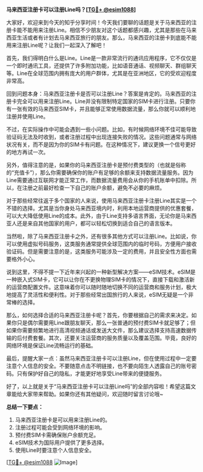 **马来西亚注册卡可以注册Line吗？[[TG💪+ @esim1088](https://t.me/s/esim1088)]**

大家好，欢迎来到今天的知乎分享时间！今天我们要聊的话题是关于马来西亚的注册卡能不能用来注册Line。相信不少朋友对这个话题都感兴趣，尤其是那些在马来西亚生活或者有计划去马来西亚旅行的朋友。那么，马来西亚的注册卡到底能不能用来注册Line呢？让我们一起深入了解吧！

首先，我们得明白什么是Line。Line是一款非常流行的通讯应用程序，它不仅仅是一个即时通讯工具，还提供了许多附加功能，比如语音通话、视频聊天、群组聊天等。Line在全球范围内拥有庞大的用户群体，尤其是在亚洲地区，它的受欢迎程度非常高。

回到问题本身：马来西亚注册卡是否可以注册Line？答案是肯定的。马来西亚的注册卡完全可以用来注册Line。Line并没有限制特定国家的SIM卡进行注册。只要你有一张有效的马来西亚SIM卡，并且能够正常使用数据流量，那么你就可以顺利地注册并使用Line。

不过，在实际操作中可能会遇到一些小问题。比如，有时候网络环境不佳可能导致验证码无法及时收到，或者注册过程中出现连接失败的情况。这些问题通常与网络状况有关，而不是因为你的SIM卡有问题。在这种情况下，建议更换一个信号更好的地方再试一次。

另外，值得注意的是，如果你的马来西亚注册卡是预付费类型的（也就是俗称的“充值卡”），那么你需要确保你的账户有足够的余额来支持数据流量服务。因为Line需要通过互联网才能正常工作，而数据流量费用会从你的手机账单中扣除。所以，在注册之前最好检查一下自己的账户余额，避免不必要的麻烦。

对于那些经常往返于多个国家的人来说，使用马来西亚注册卡注册Line其实是一个不错的选择。尤其是当你身处马来西亚境内时，利用本地运营商提供的优惠套餐，可以大大降低使用Line的成本。此外，由于Line支持多语言界面，无论你是马来西亚人还是来自其他国家的用户，都可以轻松切换到适合自己的语言版本。

当然啦，除了马来西亚注册卡之外，还有很多其他方式可以注册Line。比如说，你可以使用虚拟号码服务，这类服务通常提供全球范围内的临时号码，方便用户接收验证码。但是需要注意的是，这类服务可能涉及一定的费用，并且安全性方面也需要格外小心。

说到这里，不得不提一下近年来兴起的一种新型解决方案——eSIM技术。eSIM是一种嵌入式SIM卡，它可以让你在不更换物理SIM卡的情况下，直接下载和激活新的运营商配置文件。这意味着你可以随时随地切换不同的运营商和服务计划，极大地提高了灵活性和便利性。对于那些经常出国旅行的人来说，eSIM无疑是一个非常棒的选择。

那么，如何选择合适的马来西亚注册卡呢？首先，你要根据自己的需求来决定。如果你只是偶尔需要用Line跟朋友聊天，那么一张普通的预付费SIM卡就足够了；但如果你需要频繁地进行高清视频通话或发送大文件，那么建议选择支持高速数据传输的后付费套餐。其次，还要关注运营商的服务质量以及覆盖范围。毕竟，良好的网络环境是保证Line流畅运行的基础。

最后，提醒大家一点：虽然马来西亚注册卡可以注册Line，但在使用过程中一定要注意个人信息的安全。不要随意点击不明链接，也不要向陌生人透露自己的账号密码。只有保护好自己的隐私，才能更好地享受Line带来的便捷服务。

好了，以上就是关于“马来西亚注册卡可以注册Line吗”的全部内容啦！希望这篇文章能给大家带来帮助。如果你还有其他疑问，欢迎随时留言讨论哦~

**总结一下要点：**
1. 马来西亚注册卡是可以用来注册Line的。
2. 注册过程可能会受到网络环境的影响。
3. 预付费SIM卡需确保账户余额充足。
4. eSIM技术为国际用户提供了更多选择。
5. 使用Line时要注意个人信息安全。

[[TG💪+ @esim1088](https://t.me/s/esim1088) ![Image](https://i.postimg.cc/4NQfJmqS/Snipaste-2025-05-13-00-14-12.png)]
